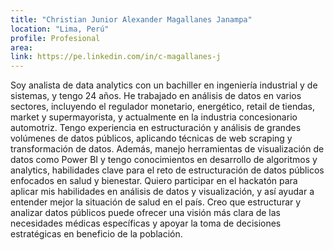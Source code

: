 ```yaml
---
title: "Christian Junior Alexander Magallanes Janampa"
location: "Lima, Perú"
profile: Profesional
area: 
link: https://pe.linkedin.com/in/c-magallanes-j
---
```


Soy analista de data analytics con un bachiller en ingeniería industrial y de sistemas, y tengo 24 años. He trabajado en análisis de datos en varios sectores, incluyendo el regulador monetario, energético, retail de tiendas, market y supermayorista, y actualmente en la industria concesionario automotriz. Tengo experiencia en estructuración y análisis de grandes volúmenes de datos públicos, aplicando técnicas de web scraping y transformación de datos. Además, manejo herramientas de visualización de datos como Power BI y tengo conocimientos en desarrollo de algoritmos y analytics, habilidades clave para el reto de estructuración de datos públicos enfocados en salud y bienestar. Quiero participar en el hackatón para aplicar mis habilidades en análisis de datos y visualización, y así ayudar a entender mejor la situación de salud en el país. Creo que estructurar y analizar datos públicos puede ofrecer una visión más clara de las necesidades médicas específicas y apoyar la toma de decisiones estratégicas en beneficio de la población.
